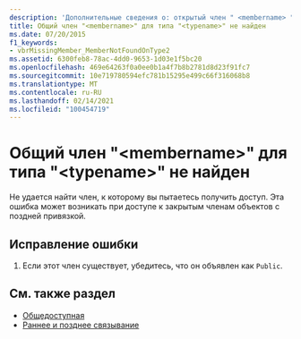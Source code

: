 ```yaml
---
description: 'Дополнительные сведения о: открытый член " <membername> " для типа " <typename> " не найден'
title: Общий член "<membername>" для типа "<typename>" не найден
ms.date: 07/20/2015
f1_keywords:
- vbrMissingMember_MemberNotFoundOnType2
ms.assetid: 6300feb8-78ac-4dd0-9653-1d03e1f5bc20
ms.openlocfilehash: 469e64263f0a0ee0b1a4f7b8b2781d8d23f91fc7
ms.sourcegitcommit: 10e719780594efc781b15295e499c66f316068b8
ms.translationtype: MT
ms.contentlocale: ru-RU
ms.lasthandoff: 02/14/2021
ms.locfileid: "100454719"
---
```

# <a name="public-member-membername-on-type-typename-not-found"></a>Общий член "\<membername>" для типа "\<typename>" не найден

Не удается найти член, к которому вы пытаетесь получить доступ. Эта ошибка может возникать при доступе к закрытым членам объектов с поздней привязкой.  
  
## <a name="to-correct-this-error"></a>Исправление ошибки  
  
1. Если этот член существует, убедитесь, что он объявлен как `Public`.  
  
## <a name="see-also"></a>См. также раздел

- [Общедоступная](../language-reference/modifiers/public.md)
- [Раннее и позднее связывание](../programming-guide/language-features/early-late-binding/index.md)
